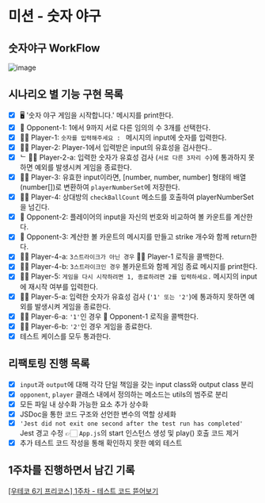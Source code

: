 # 미션 - 숫자 야구

## 숫자야구 WorkFlow

![image](https://github.com/FastSubTeam/front/assets/83483378/ff19833a-d243-4f16-b21f-e2c34733e35b)

## 시나리오 별 기능 구현 목록

- [x] 🖥️ '숫자 야구 게임을 시작합니다.' 메시지를 print한다. <br />
- [x] 👾 Opponent-1: 1에서 9까지 서로 다른 임의의 수 3개를 선택한다. <br />
- [x] 🧑‍🚀 Player-1: `숫자를 입력해주세요 : ` 메시지의 input에 숫자를 입력한다. <br />
- [x] 🧑‍🚀 Player-2: Player-1에서 입력받은 input의 유효성을 검사한다.. <br />
- [x] ᄂ 🧑‍🚀 Player-2-a: 입력한 숫자가 유효성 검사 (`서로 다른 3자리 수`)에 통과하지 못하면 예외를 발생시켜 게임을 종료한다. <br />
- [x] 🧑‍🚀 Player-3: 유효한 input이라면, [number, number, number] 형태의 배열(number[])로 변환하여 `playerNumberSet`에 저장한다.
- [x] 🧑‍🚀 Player-4: 상대방의 `checkBallCount` 메소드를 호출하여 playerNumberSet을 넘긴다.
- [x] 👾 Opponent-2: 플레이어의 input을 자신의 번호와 비교하여 볼 카운트를 계산한다.
- [x] 👾 Opponent-3: 계산한 볼 카운트의 메시지를 만들고 strike 개수와 함께 return한다.
- [x] 🧑‍🚀 Player-4-a: `3스트라이크가 아닌 경우` 🧑‍🚀 Player-1 로직을 콜백한다.
- [x] 🧑‍🚀 Player-4-b: `3스트라이크인 경우` 볼카운트와 함께 게임 종료 메시지를 print한다.
- [x] 🧑‍🚀 Player-5: `게임을 다시 시작하려면 1, 종료하려면 2를 입력하세요.` 메시지의 input에 재시작 여부를 입력한다.
- [x] 🧑‍🚀 Player-5-a: 입력한 숫자가 유효성 검사 (`'1' 또는 '2'`)에 통과하지 못하면 예외를 발생시켜 게임을 종료한다. <br />
- [x] 🧑‍🚀 Player-6-a: `'1'`인 경우 👾 Opponent-1 로직을 콜백한다.
- [x] 🧑‍🚀 Player-6-b: `'2'`인 경우 게임을 종료한다.
- [x] 테스트 케이스를 모두 통과한다.

## 리팩토링 진행 목록

- [x] `input`과 `output`에 대해 각각 단일 책임을 갖는 input class와 output class 분리
- [x] `opponent`, `player` 클래스 내에서 정의하는 메소드는 utils의 범주로 분리
- [x] 모든 파일 내 상수화 가능한 요소 추가 상수화
- [x] JSDoc을 통한 코드 구조와 선언한 변수의 역할 상세화
- [x] `'Jest did not exit one second after the test run has completed'` Jest 경고 수정 👉🏻 `App.js`의 start 인스턴스 생성 및 play() 호출 코드 제거
- [x] 추가 테스트 코드 작성을 통해 확인하지 못한 예외 테스트

## 1주차를 진행하면서 남긴 기록

[[우테코 6기 프리코스] 1주차 - 테스트 코드 뜯어보기]('https://velog.io/@1017yu/%EC%9A%B0%ED%85%8C%EC%BD%94-6%EA%B8%B0-%ED%94%84%EB%A6%AC%EC%BD%94%EC%8A%A4-1%EC%A3%BC%EC%B0%A8-%ED%85%8C%EC%8A%A4%ED%8A%B8-%EC%BD%94%EB%93%9C-%EB%9C%AF%EC%96%B4%EB%B3%B4%EA%B8%B0')
